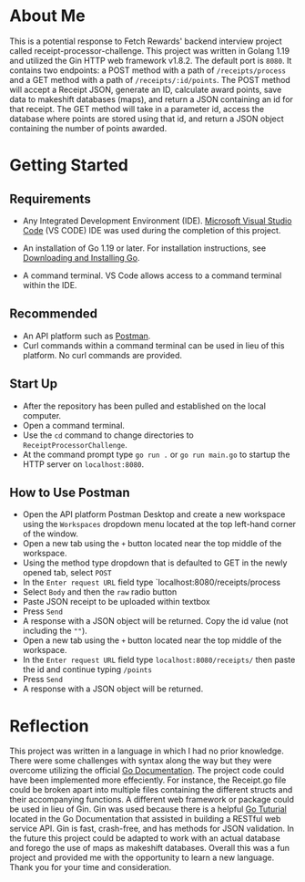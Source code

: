 # About Me
 This is a potential response to Fetch Rewards' backend interview project called receipt-processor-challenge. This project was written in Golang 1.19 and utilized the Gin HTTP web framework v1.8.2. The default port is `8080`. It contains two endpoints: a POST method with a path of  `/receipts/process` and a GET method with a path of `/receipts/:id/points`. The POST method will accept a Receipt JSON, generate an ID, calculate award points, save data to makeshift databases (maps), and return a JSON containing an id for that receipt. The GET method will take in a parameter id, access the database where points are stored using that id, and return a JSON object containing the number of points awarded.

 
 # Getting Started
 ## Requirements
 - Any Integrated Development Environment (IDE). [Microsoft Visual Studio Code](https://code.visualstudio.com/download) (VS CODE) IDE was used during the completion of this project.
 
 - An installation of Go 1.19 or later. For installation instructions, see [Downloading and Installing Go](https://go.dev/doc/install).
 
 - A command terminal. VS Code allows access to a command terminal within the IDE.
 
 ## Recommended 
 - An API platform such as [Postman](https://www.postman.com/downloads/). 
 - Curl commands within a command terminal can be used in lieu of this platform. No curl commands are provided.
 
 ## Start Up
 - After the repository has been pulled and established on the local computer.
 - Open a command terminal. 
 - Use the `cd` command to change directories to `ReceiptProcessorChallenge`. 
 - At the command prompt type `go run .` or `go run main.go` to startup the HTTP server on `localhost:8080`.
 
 ## How to Use Postman
 - Open the API platform Postman Desktop and create a new workspace using the `Workspaces` dropdown menu located at the top left-hand corner of the window.
 - Open a new tab using the `+` button located near the top middle of the workspace.
 - Using the method type dropdown that is defaulted to GET in the newly opened tab, select `POST`
 - In the `Enter request URL` field type `localhost:8080/receipts/process
 - Select `Body` and then the `raw` radio button
 - Paste JSON receipt to be uploaded within textbox
 - Press `Send`
 - A response with a JSON object will be returned. Copy the id value (not including the `""`).
 - Open a new tab using the `+` button located near the top middle of the workspace.
 - In the `Enter request URL` field type `localhost:8080/receipts/` then paste the id and continue typing `/points`
 - Press `Send`
 - A response with a JSON object will be returned.

# Reflection
This project was written in a language in which I had no prior knowledge. There were some challenges with syntax along the way but they were overcome utilizing the official [Go Documentation](https://go.dev/doc/). The project code could have been implemented more effeciently. For instance, the Receipt.go file could be broken apart into multiple files containing the different structs and their accompanying functions. A different web framework or package could be used in lieu of Gin. Gin was used because there is a helpful [Go Tuturial](https://go.dev/doc/tutorial/web-service-gin) located in the Go Documentation that assisted in building a RESTful web service API. Gin is fast, crash-free, and has methods for JSON validation. In the future this project could be adapted to work with an actual database and forego the use of maps as makeshift databases. Overall this was a fun project and provided me with the opportunity to learn a new language. Thank you for your time and consideration.
